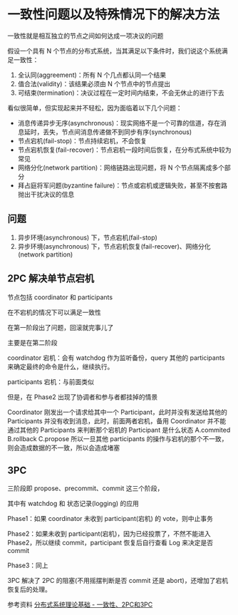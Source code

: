 # 一致性问题以及特殊情况下的解决方法

一致性就是相互独立的节点之间如何达成一项决议的问题

假设一个具有 N 个节点的分布式系统，当其满足以下条件时，我们说这个系统满足一致性：

1. 全认同(aggreement)：所有 N 个几点都认同一个结果
2. 值合法(validity)：该结果必须由 N 个节点中的节点提出
3. 可结束(termination)：决议过程在一定时间内结束，不会无休止的进行下去

看似很简单，但实现起来并不轻松，因为面临着以下几个问题：

* 消息传递异步无序(asynchronous)：现实网络不是一个可靠的信道，存在消息延时，丢失，节点间消息传递做不到同步有序(synchronous)
* 节点宕机(fail-stop)：节点持续宕机，不会恢复
* 节点宕机恢复(fail-recover)：节点宕机一段时间后恢复，在分布式系统中较为常见
* 网络分化(network partition)：网络链路出现问题，将 N 个节点隔离成多个部分
* 拜占庭将军问题(byzantine failure)：节点或宕机或逻辑失败，甚至不按套路抛出干扰决议的信息



## 问题

1. 异步环境(asynchronous) 下，节点宕机(fail-stop)
2. 异步环境(asynchronous) 下，节点宕机恢复(fail-recover)、网络分化(network partition)

## 2PC 解决单节点宕机

节点包括 coordinator 和 participants

在不宕机的情况下可以满足一致性

在第一阶段出了问题，回滚就完事儿了

主要是在第二阶段

coordinator 宕机：会有 watchdog 作为监听备份，query 其他的 participants 来确定最终的命令是什么，继续执行。

participants 宕机：与前面类似

但是，在 Phase2 出现了协调者和参与者都挂掉的情景

Coordinator 刚发出一个请求给其中一个 Participant，此时并没有发送给其他的 Participants 并没有收到消息，此时，前面两者宕机，备用 Coordinator 并不能通过其他的 Participants 来判断那个宕机的 Participant 是什么状态
A.commited 
B.rollback 
C.propose
所以一旦其他 participants 的操作与宕机的那个不一致，则会造成数据的不一致，所以会造成堵塞



## 3PC

三阶段即 propose、precommit、commit 这三个阶段，

其中有 watchdog 和 状态记录(logging) 的应用

Phase1：如果 coordinator 未收到 participant(宕机) 的 vote，则中止事务

Phase2：如果未收到 participant(宕机)，因为已经投票了，不然不能进入 Phase2，所以继续 commit，participant 恢复后自行查看 Log 来决定是否 commit

Phase3：同上

3PC 解决了 2PC 的阻塞(不用摇摆判断是否 commit 还是 abort)，还增加了宕机恢复后的处理。



参考资料
[分布式系统理论基础 - 一致性、2PC和3PC](https://www.cnblogs.com/bangerlee/p/5268485.html)



